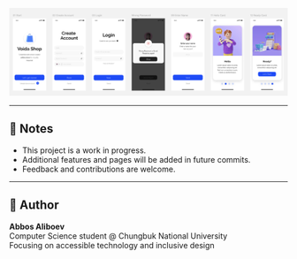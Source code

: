 
![Login Page](PNG/Login.png)

---

## 🚧 Notes

- This project is a work in progress.
- Additional features and pages will be added in future commits.
- Feedback and contributions are welcome.

---

## 👤 Author

**Abbos Aliboev**  
Computer Science student @ Chungbuk National University  
Focusing on accessible technology and inclusive design

